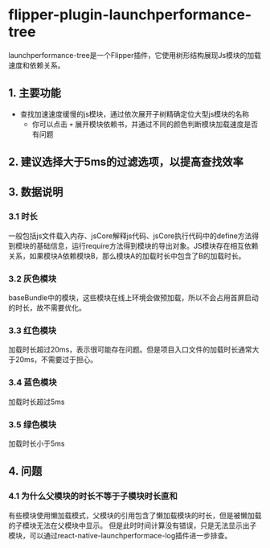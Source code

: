 # flipper-plugin-launchperformance-tree

launchperformance-tree是一个Flipper插件，它使用树形结构展现Js模块的加载速度和依赖关系。

## 1. 主要功能
- 查找加速速度缓慢的js模块，通过依次展开子树精确定位大型js模块的名称
  - 你可以点击 `+` 展开模块依赖书，并通过不同的颜色判断模块加载速度是否有问题

## 2. 建议选择大于5ms的过滤选项，以提高查找效率

## 3. 数据说明
### 3.1 时长
一般包括js文件载入内存、jsCore解释js代码、jsCore执行代码中的define方法得到模块的基础信息，运行require方法得到模块的导出对象。JS模块存在相互依赖关系，如果模块A依赖模块B，那么模块A的加载时长中包含了B的加载时长。

### 3.2 灰色模块
baseBundle中的模块，这些模块在线上环境会做预加载，所以不会占用首屏启动的时长，故不需要优化。

### 3.3 红色模块
加载时长超过20ms，表示很可能存在问题。但是项目入口文件的加载时长通常大于20ms，不需要过于担心。

### 3.4 蓝色模块
加载时长超过5ms

### 3.5 绿色模块
加载时长小于5ms

## 4. 问题

### 4.1 为什么父模块的时长不等于子模块时长直和
有些模块使用懒加载模式，父模块的引用包含了懒加载模块的时长，但是被懒加载的子模块无法在父模块中显示。
但是此时时间计算没有错误，只是无法显示出子模块，可以通过react-native-launchperformace-log插件进一步排查。
